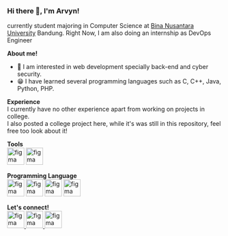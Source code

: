 ### Hi there 👋, I'm Arvyn!

currently student majoring in Computer Science at [Bina Nusantara University](https://binus.ac.id/) Bandung.
Right Now, I am also doing an internship as DevOps Engineer

**About me!**
- 👀 I am interested in web development specially back-end and cyber security.
- 😁 I have learned several programming languages such as C, C++, Java, Python, PHP.

**Experience** <br/>
I currently have no other experience apart from working on projects in college. <br/>
I also  posted a college project here, while it's was still in this repository, feel free too look about it!

**Tools** <br/>
<a href="https://github.com/Arvynrf"><img src="https://www.vectorlogo.zone/logos/git-scm/git-scm-icon.svg" alt="figma" width="40" height="40"/></a>
<a href="https://github.com/Arvynrf"><img src="https://www.vectorlogo.zone/logos/mysql/mysql-official.svg" alt="figma" width="40" height="40"/></a>

**Programming Language** <br/>
<a href="https://github.com/Arvynrf"><img src="https://www.vectorlogo.zone/logos/java/java-icon.svg" alt="figma" width="40" height="40"/></a>
<a href="https://github.com/Arvynrf"><img src="https://seeklogo.com/images/C/c-logo-43CE78FF9C-seeklogo.com.png" alt="figma" width="40" height="40"/></a>
<a href="https://github.com/Arvynrf"><img src="https://www.vectorlogo.zone/logos/python/python-icon.svg" alt="figma" width="40" height="40"/></a>
<a href="https://github.com/Arvynrf"><img src="https://www.vectorlogo.zone/logos/php/php-icon.svg" alt="figma" width="40" height="40"/></a>

**Let's connect!** <br/>
<a href="mailto:arvyn.rezkyfahrezy@gmail.com" target="_blank" rel="noreferrer"> <img src="https://www.vectorlogo.zone/logos/gmail/gmail-icon.svg" alt="figma" width="40" height="40"/> </a>
<a href="https://www.linkedin.com/in/arvyn-rezky-fahrezy/" target="_blank" rel="noreferrer"> <img src="https://www.vectorlogo.zone/logos/linkedin/linkedin-tile.svg" alt="figma" width="40" height="40"/> </a>
<a href="https://www.instagram.com/arvyzf/" target="_blank" rel="noreferrer"> <img src="https://www.vectorlogo.zone/logos/instagram/instagram-icon.svg" alt="figma" width="40" height="40"/> </a>



<!--
**Arvynrf/Arvynrf** is a ✨ _special_ ✨ repository because its `README.md` (this file) appears on your GitHub profile.

Here are some ideas to get you started:

- 🔭 I’m currently working on ...
- 🌱 I’m currently learning ...
- 👯 I’m looking to collaborate on ...
- 🤔 I’m looking for help with ...
- 💬 Ask me about ...
- 📫 How to reach me: ...
- 😄 Pronouns: ...
- ⚡ Fun fact: ...
-->
